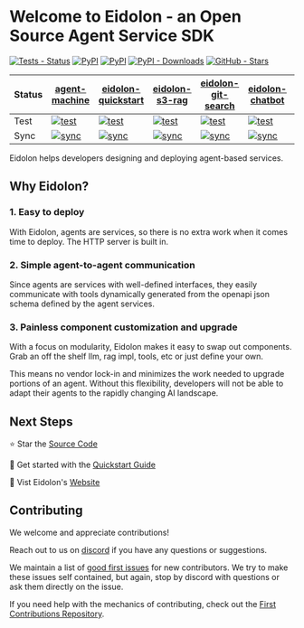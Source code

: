 # Welcome to Eidolon - an Open Source Agent Service SDK
 
[![Tests - Status](https://img.shields.io/github/actions/workflow/status/eidolon-ai/eidolon/test_python.yml?style=flat&label=eidolon)](https://github.com/eidolon-ai/eidolon)
[![PyPI](https://img.shields.io/pypi/v/eidolon-ai-sdk?style=flat&label=eidolon-ai-sdk)](https://pypi.org/project/eidolon-ai-sdk/)
[![PyPI](https://img.shields.io/pypi/v/eidolon-ai-client?style=flat&label=eidolon-ai-client)](https://pypi.org/project/eidolon-ai-client/)
[![PyPI - Downloads](https://img.shields.io/pypi/dm/eidolon-ai-sdk?color=blue)](https://pypistats.org/packages/eidolon-ai-sdk)
[![GitHub - Stars](https://img.shields.io/github/stars/eidolon-ai/eidolon?style=flat&color=blue)](https://github.com/eidolon-ai/eidolon)

| Status | [agent-machine](https://github.com/eidolon-ai/agent-machine) | [eidolon-quickstart](https://github.com/eidolon-ai/eidolon-quickstart) | [eidolon-s3-rag](https://github.com/eidolon-ai/eidolon-s3-rag) | [eidolon-git-search](https://github.com/eidolon-ai/eidolon-git-search) | [eidolon-chatbot](https://github.com/eidolon-ai/eidolon-chatbot) | [web-researcher](https://github.com/eidolon-ai/web-researcher) | [azure-llm](https://github.com/eidolon-ai/azure-llm) | [github-assistant](https://github.com/eidolon-ai/github-assistant) |
|--------|---------------|-------------------|----------------|-------------------|-----------------|----------------|-----------|------------------|
| Test | [![test](https://img.shields.io/github/actions/workflow/status/eidolon-ai/agent-machine/test.yml?label=test)](https://github.com/eidolon-ai/agent-machine/actions/workflows/test.yml) | [![test](https://img.shields.io/github/actions/workflow/status/eidolon-ai/eidolon-quickstart/test.yml?label=test)](https://github.com/eidolon-ai/eidolon-quickstart/actions/workflows/test.yml) | [![test](https://img.shields.io/github/actions/workflow/status/eidolon-ai/eidolon-s3-rag/test.yml?label=test)](https://github.com/eidolon-ai/eidolon-s3-rag/actions/workflows/test.yml) | [![test](https://img.shields.io/github/actions/workflow/status/eidolon-ai/eidolon-git-search/test.yml?label=test)](https://github.com/eidolon-ai/eidolon-git-search/actions/workflows/test.yml) | [![test](https://img.shields.io/github/actions/workflow/status/eidolon-ai/eidolon-chatbot/test.yml?label=test)](https://github.com/eidolon-ai/eidolon-chatbot/actions/workflows/test.yml) | [![test](https://img.shields.io/github/actions/workflow/status/eidolon-ai/web-researcher/test.yml?label=test)](https://github.com/eidolon-ai/web-researcher/actions/workflows/test.yml) | [![test](https://img.shields.io/github/actions/workflow/status/eidolon-ai/azure-llm/test.yml?label=test)](https://github.com/eidolon-ai/azure-llm/actions/workflows/test.yml) | [![test](https://img.shields.io/github/actions/workflow/status/eidolon-ai/github-assistant/test.yml?label=test)](https://github.com/eidolon-ai/github-assistant/actions/workflows/test.yml) |
| Sync | [![sync](https://img.shields.io/github/actions/workflow/status/eidolon-ai/agent-machine/update.yml?label=sync)](https://github.com/eidolon-ai/agent-machine/actions/workflows/update.yml) | [![sync](https://img.shields.io/github/actions/workflow/status/eidolon-ai/eidolon-quickstart/update.yml?label=sync)](https://github.com/eidolon-ai/eidolon-quickstart/actions/workflows/update.yml) | [![sync](https://img.shields.io/github/actions/workflow/status/eidolon-ai/eidolon-s3-rag/update.yml?label=sync)](https://github.com/eidolon-ai/eidolon-s3-rag/actions/workflows/update.yml) | [![sync](https://img.shields.io/github/actions/workflow/status/eidolon-ai/eidolon-git-search/update.yml?label=sync)](https://github.com/eidolon-ai/eidolon-git-search/actions/workflows/update.yml) | [![sync](https://img.shields.io/github/actions/workflow/status/eidolon-ai/eidolon-chatbot/update.yml?label=sync)](https://github.com/eidolon-ai/eidolon-chatbot/actions/workflows/update.yml) | [![sync](https://img.shields.io/github/actions/workflow/status/eidolon-ai/web-researcher/update.yml?label=sync)](https://github.com/eidolon-ai/web-researcher/actions/workflows/update.yml) | [![sync](https://img.shields.io/github/actions/workflow/status/eidolon-ai/azure-llm/update.yml?label=sync)](https://github.com/eidolon-ai/azure-llm/actions/workflows/update.yml) | [![sync](https://img.shields.io/github/actions/workflow/status/eidolon-ai/github-assistant/update.yml?label=sync)](https://github.com/eidolon-ai/github-assistant/actions/workflows/update.yml) |

Eidolon helps developers designing and deploying agent-based services.

## Why Eidolon?
### 1. Easy to deploy
With Eidolon, agents are services, so there is no extra work when it comes time to deploy. The HTTP server is built in.

### 2. Simple agent-to-agent communication
Since agents are services with well-defined interfaces, they easily communicate with tools dynamically generated from
the openapi json schema defined by the agent services.

### 3. Painless component customization and upgrade
With a focus on modularity, Eidolon makes it easy to swap out components. Grab an off the shelf llm, rag impl, tools,
etc or just define your own.

This means no vendor lock-in and minimizes the work needed to upgrade portions of an agent. Without this flexibility,
developers will not be able to adapt their agents to the rapidly changing AI landscape.

## Next Steps
⭐️ Star the [Source Code](https://github.com/eidolon-ai/eidolon)

🚀 Get started with the [Quickstart Guide](https://www.eidolonai.com/docs/quickstart)

🔎 Vist Eidolon's [Website](https://eidolonai.com/)


## Contributing

We welcome and appreciate contributions!

Reach out to us on [discord](https://discord.gg/6kVQrHpeqG) if you have
any questions or suggestions.

We maintain a list of [good first issues](https://github.com/orgs/eidolon-ai/projects/6/views/6) for new contributors. We try to make these issues self contained, but again, stop by discord with questions or ask them directly on the issue.

If you need help with the mechanics of contributing, check out the [First Contributions Repository](https://github.com/firstcontributions/first-contributions). 

